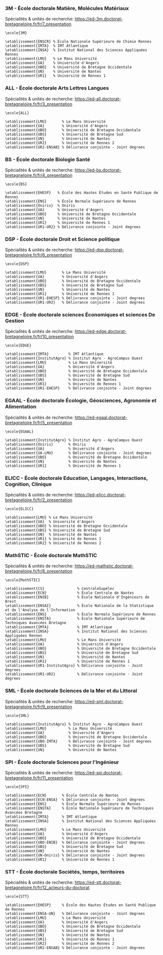 
### 3M - École doctorale Matière, Molécules Matériaux

Spécialités & unités de recherche:
https://ed-3m.doctorat-bretagneloire.fr/fr/7_presentation

```
\ecole{3M}

\etablissement{ENSCR} % École Nationale Supérieure de Chimie Rennes
\etablissement{IMTA}  % IMT Atlantique
\etablissement{INSA}  % Institut National des Sciences Appliquées Rennes
\etablissement{LMU}   % Le Mans Université
\etablissement{UA}    % Université d'Angers
\etablissement{UBO}   % Université de Bretagne Occidentale
\etablissement{UN}    % Université de Nantes
\etablissement{UR1}   % Université de Rennes 1
```


### ALL - École doctorale Arts Lettres Langues


Spécialités & unités de recherche: https://ed-all.doctorat-bretagneloire.fr/fr/3_presentation

```
\ecole{ALL}

\etablissement{LMU}       % Le Mans Université
\etablissement{UA}        % Université d'Angers
\etablissement{UBO}       % Université de Bretagne Occidentale
\etablissement{UBS}       % Université de Bretagne Sud
\etablissement{UN}        % Université de Nantes
\etablissement{UR2}       % Université de Rennes 2
\etablissement{UR2-ENSAB} % Délivrance conjointe - Joint degrees
```


### BS - École doctorale Biologie Santé

Spécialités & unités de recherche: https://ed-bs.doctorat-bretagneloire.fr/fr/4_presentation

```
\ecole{BS}

\etablissement{EHESP}   % École des Hautes Études en Santé Publique de Rennes
\etablissement{ENS}     % École Normale Supérieure de Rennes
\etablissement{Oniris}  % Oniris
\etablissement{UA}      % Université d'Angers
\etablissement{UBO}     % Université de Bretagne Occidentale
\etablissement{UN}      % Université de Nantes
\etablissement{UR1}     % Université de Rennes 1
\etablissement{UR1-UR2} % Délivrance conjointe - Joint degrees
```


### DSP - École doctorale Droit et Science politique

Spécialités & unités de recherche: https://ed-dsp.doctorat-bretagneloire.fr/fr/6_presentation

```
\ecole{DSP}

\etablissement{LMU}       % Le Mans Université
\etablissement{UA}        % Université d'Angers
\etablissement{UBO}       % Université de Bretagne Occidentale
\etablissement{UBS}       % Université de Bretagne Sud
\etablissement{UN}        % Université de Nantes
\etablissement{UR1}       % Université de Rennes 1
\etablissement{UR1-EHESP} % Délivrance conjointe - Joint degrees
\etablissement{UR1-UR2}   % Délivrance conjointe - Joint degrees
```


### EDGE - École doctorale sciences Économiques et sciences De Gestion

Spécialités & unités de recherche: https://ed-edge.doctorat-bretagneloire.fr/fr/10_presentation

```
\ecole{EDGE}

\etablissement{IMTA}         % IMT Atlantique
\etablissement{InstitutAgro} % Institut Agro - AgroCampus Ouest
\etablissement{LMU}          % Le Mans Université
\etablissement{UA}           % Université d'Angers
\etablissement{UBO}          % Université de Bretagne Occidentale
\etablissement{UBS}          % Université de Bretagne Sud
\etablissement{UN}           % Université de Nantes
\etablissement{UR1}          % Université de Rennes 1
\etablissement{UR1-EHESP}    % Délivrance conjointe - Joint degrees
```


### EGAAL - École doctorale Écologie, Géosciences, Agronomie et Alimentation

Spécialités & unités de recherche: https://ed-egaal.doctorat-bretagneloire.fr/fr/5_presentation

```
\ecole{EGAAL}

\etablissement{InstitutAgro} % Institut Agro - AgroCampus Ouest
\etablissement{Oniris}       % Oniris
\etablissement{UA}           % Université d'Angers
\etablissement{UA-LMU}       % Délivrance conjointe - Joint degrees
\etablissement{UBO}          % Université de Bretagne Occidentale
\etablissement{UN}           % Université de Nantes
\etablissement{UR1}          % Université de Rennes 1
```


### ELICC - École doctorale Education, Langages, Interactions, Cognition, Clinique

Spécialités & unités de recherche: https://ed-elicc.doctorat-bretagneloire.fr/fr/2_presentation

```
\ecole{ELICC}

\etablissement{LMU} % Le Mans Université
\etablissement{UA}  % Université d'Angers
\etablissement{UBO} % Université de Bretagne Occidentale
\etablissement{UBS} % Université de Bretagne Sud
\etablissement{UN}  % Université de Nantes
\etablissement{UR1} % Université de Rennes 1
\etablissement{UR2} % Université de Rennes 2
```


### MathSTIC - École doctorale MathSTIC

Spécialités & unités de recherche: https://ed-mathstic.doctorat-bretagneloire.fr/fr/8_presentation

```
\ecole{MathSTIC}

\etablissement{CS}               % CentraleSupélec
\etablissement{ECN}              % École Centrale de Nantes
\etablissement{ENIB}             % École Nationale d'Ingénieurs de Brest
\etablissement{ENSAI}            % École Nationale de la Statistique et de l'Analyse de l'Information
\etablissement{ENS}              % École Normale Supérieure de Rennes
\etablissement{ENSTA}            % École Nationale Supérieure de Techniques Avancées Bretagne
\etablissement{IMTA}             % IMT Atlantique
\etablissement{INSA}             % Institut National des Sciences Appliquées Rennes
\etablissement{LMU}              % Le Mans Université
\etablissement{UA}               % Université d'Angers
\etablissement{UBO}              % Université de Bretagne Occidentale
\etablissement{UBS}              % Université de Bretagne Sud
\etablissement{UN}               % Université de Nantes
\etablissement{UR1}              % Université de Rennes 1
\etablissement{UR1-InstitutAgro} % Délivrance conjointe - Joint degrees
\etablissement{UR1-UR2}          % Délivrance conjointe - Joint degrees
```


### SML - École doctorale Sciences de la Mer et du Littoral

Spécialités & unités de recherche: https://ed-sml.doctorat-bretagneloire.fr/fr/9_presentation

```
\ecole{SML}

\etablissement{InstitutAgro} % Institut Agro - AgroCampus Ouest
\etablissement{LMU}          % Le Mans Université
\etablissement{UA}           % Université d'Angers
\etablissement{UBO}          % Université de Bretagne Occidentale
\etablissement{UBO-IMTA}     % Délivrance conjointe - Joint degrees
\etablissement{UBS}          % Université de Bretagne Sud
\etablissement{UN}           % Université de Nantes
```


### SPI - École doctorale Sciences pour l'Ingénieur

Spécialités & unités de recherche: https://ed-spi.doctorat-bretagneloire.fr/fr/11_presentation

```
\ecole{SPI}

\etablissement{ECN}       % École Centrale de Nantes
\etablissement{ECN-ENSA}  % Délivrance conjointe - Joint degrees
\etablissement{ENS}       % École Normale Supérieure de Rennes
\etablissement{ENSTA}     % École Nationale Supérieure de Techniques Avancées Bretagne
\etablissement{IMTA}      % IMT Atlantique
\etablissement{INSA}      % Institut National des Sciences Appliquées Rennes
\etablissement{LMU}       % Le Mans Université
\etablissement{UA}        % Université d'Angers
\etablissement{UBO}       % Université de Bretagne Occidentale
\etablissement{UBO-ENIB}  % Délivrance conjointe - Joint degrees
\etablissement{UBS}       % Université de Bretagne Sud
\etablissement{UN}        % Université de Nantes
\etablissement{UN-Oniris} % Délivrance conjointe - Joint degrees
\etablissement{UR1}       % Université de Rennes 1
```


### STT - École doctorale Sociétés, temps, territoires

Spécialités & unités de recherche: https://ed-stt.doctorat-bretagneloire.fr/fr/12_acteurs-du-doctorat

```
\ecole{STT}

\etablissement{EHESP}     % École des Hautes Études en Santé Publique de Rennes
\etablissement{ENSA-UN}   % Délivrance conjointe - Joint degrees
\etablissement{LMU}       % Le Mans Université
\etablissement{UA}        % Université d'Angers
\etablissement{UBO}       % Université de Bretagne Occidentale
\etablissement{UBS}       % Université de Bretagne Sud
\etablissement{UN}        % Université de Nantes
\etablissement{UR1}       % Université de Rennes 1
\etablissement{UR2}       % Université de Rennes 2
\etablissement{UR2-ENSAB} % Délivrance conjointe - Joint degrees
```
